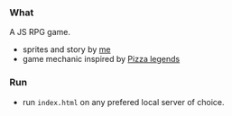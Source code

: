 ### What
A JS RPG game.

- sprites and story by [me](https://github.com/dariadia)
- game mechanic inspired by [Pizza legends](https://www.youtube.com/playlist?list=PLcjhmZ8oLT0r9dSiIK6RB_PuBWlG1KSq_)

### Run
- run `index.html` on any prefered local server of choice.
